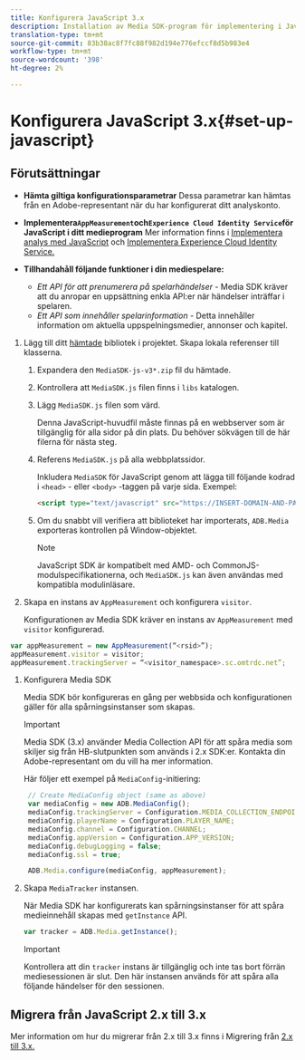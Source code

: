 ```yaml
---
title: Konfigurera JavaScript 3.x
description: Installation av Media SDK-program för implementering i JavaScript 3.x.
translation-type: tm+mt
source-git-commit: 83b38ac8f7fc88f982d194e776efccf8d5b983e4
workflow-type: tm+mt
source-wordcount: '398'
ht-degree: 2%

---
```



# Konfigurera JavaScript 3.x{#set-up-javascript}

## Förutsättningar

* **Hämta giltiga konfigurationsparametrar** Dessa parametrar kan hämtas från en Adobe-representant när du har konfigurerat ditt analyskonto.
* **Implementera`AppMeasurement`och`Experience Cloud Identity Service`för JavaScript i ditt medieprogram** Mer information finns i [Implementera analys med JavaScript](https://docs.adobe.com/content/help/en/analytics/implementation/js/overview.html) och [Implementera Experience Cloud Identity Service.](https://docs.adobe.com/content/help/en/id-service/using/implementation/setup-analytics.html)

* **Tillhandahåll följande funktioner i din mediespelare:**

   * *Ett API för att prenumerera på spelarhändelser* - Media SDK kräver att du anropar en uppsättning enkla API:er när händelser inträffar i spelaren.
   * *Ett API som innehåller spelarinformation* - Detta innehåller information om aktuella uppspelningsmedier, annonser och kapitel.

1. Lägg till ditt [hämtade](/help/sdk-implement/download-sdks.md#download-3x-sdks) bibliotek i projektet. Skapa lokala referenser till klasserna.

   1. Expandera den `MediaSDK-js-v3*.zip` fil du hämtade.
   1. Kontrollera att `MediaSDK.js` filen finns i `libs` katalogen.

   1. Lägg `MediaSDK.js` filen som värd.

      Denna JavaScript-huvudfil måste finnas på en webbserver som är tillgänglig för alla sidor på din plats. Du behöver sökvägen till de här filerna för nästa steg.

   1. Referens `MediaSDK.js` på alla webbplatssidor.

      Inkludera `MediaSDK` för JavaScript genom att lägga till följande kodrad i `<head>` - eller `<body>` -taggen på varje sida. Exempel:

      ```html
      <script type="text/javascript" src="https://INSERT-DOMAIN-AND-PATH-TO-CODE-HERE/MediaSDK.js"></script>
      ```

   1. Om du snabbt vill verifiera att biblioteket har importerats, `ADB.Media` exporteras kontrollen på Window-objektet.

      >[!NOTE]
      >
      >JavaScript SDK är kompatibelt med AMD- och CommonJS-modulspecifikationerna, och `MediaSDK.js` kan även användas med kompatibla modulinläsare.

1. Skapa en instans av `AppMeasurement` och konfigurera `visitor`.

   Konfigurationen av Media SDK kräver en instans av `AppMeasurement` med `visitor` konfigurerad.

```js
var appMeasurement = new AppMeasurement(“<rsid>”);
appMeasurement.visitor = visitor;
appMeasurement.trackingServer = “<visitor_namespace>.sc.omtrdc.net”;
```

1. Konfigurera Media SDK

   Media SDK bör konfigureras en gång per webbsida och konfigurationen gäller för alla spårningsinstanser som skapas.

   >[!IMPORTANT]
   >
   > Media SDK (3.x) använder Media Collection API för att spåra media som skiljer sig från HB-slutpunkten som används i 2.x SDK:er. Kontakta din Adobe-representant om du vill ha mer information.


   Här följer ett exempel på `MediaConfig`-initiering:

   ```js
    // Create MediaConfig object (same as above)
    var mediaConfig = new ADB.MediaConfig();
    mediaConfig.trackingServer = Configuration.MEDIA_COLLECTION_ENDPOINT;
    mediaConfig.playerName = Configuration.PLAYER_NAME;
    mediaConfig.channel = Configuration.CHANNEL;
    mediaConfig.appVersion = Configuration.APP_VERSION;
    mediaConfig.debugLogging = false;
    mediaConfig.ssl = true;
   
    ADB.Media.configure(mediaConfig, appMeasurement);
   
1. Skapa `MediaTracker` instansen.

   När Media SDK har konfigurerats kan spårningsinstanser för att spåra medieinnehåll skapas med `getInstance` API.

   ```js
   var tracker = ADB.Media.getInstance();
   ```

   >[!IMPORTANT]
   >
   >Kontrollera att din `tracker` instans är tillgänglig och inte tas bort förrän mediesessionen är slut. Den här instansen används för att spåra alla följande händelser för den sessionen.

## Migrera från JavaScript 2.x till 3.x

Mer information om hur du migrerar från 2.x till 3.x finns i Migrering från [2.x till 3.x.](https://adobe-marketing-cloud.github.io/media-sdks/reference/javascript_3x/MigrationGuide.html)
